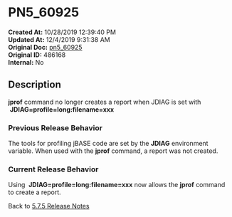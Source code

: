 # PN5_60925

**Created At:** 10/28/2019 12:39:40 PM  
**Updated At:** 12/4/2019 9:31:38 AM  
**Original Doc:** [pn5_60925](https://docs.jbase.com/79141-5-7-5-release-notes/pn5_60925)  
**Original ID:** 486168  
**Internal:** No  

## Description

**jprof** command no longer creates a report when JDIAG is set with  **JDIAG=profile=long:filename=xxx**

### Previous Release Behavior

The tools for profiling jBASE code are set by the **JDIAG** environment variable. When used with the **jprof** command, a report was not created.

### Current Release Behavior

Using  **JDIAG=profile=long:filename=xxx** now allows the **jprof** command to create a report.

Back to [5.7.5 Release Notes](./../README.md)
